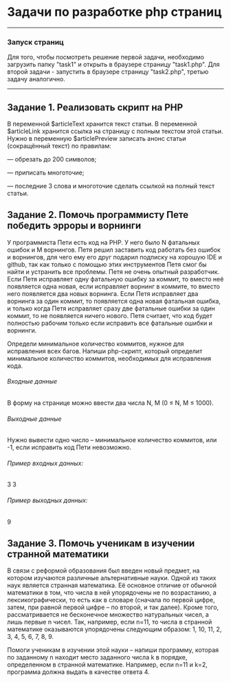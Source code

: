 # Задачи по разработке php страниц
***
### Запуск страниц 

Для того, чтобы посмотреть решение первой задачи, необходимо загрузить папку "task1" и открыть в браузере страницу "task1.php".
Для второй задачи - запустить  в браузере страницу "task2.php", третью задачу аналогично.

*** 

Задание 1. Реализовать скрипт на PHP
-----------------------------------

В переменной $articleText хранится текст статьи. В переменной $articleLink хранится ссылка на страницу с полным текстом этой статьи.
Нужно в переменную $articlePreview записать анонс статьи (сокращённый текст) по правилам:

— обрезать до 200 символов;

— приписать многоточие;

— последние 3 слова и многоточие сделать ссылкой на полный текст статьи.

Задание 2. Помочь программисту Пете победить эрроры и ворнинги
-----------------------------------
У программиста Пети есть код на PHP. У него было N фатальных ошибок и M ворнингов. Петя решил заставить код работать без ошибок и ворнингов, для чего ему его друг подарил подписку на хорошую IDE и github, так как только с помощью этих инструментов Петя смог бы найти и устранить все проблемы. Петя не очень опытный разработчик. Если Петя исправляет одну фатальную ошибку за коммит, то вместо неё появляется одна новая, если исправляет ворнинг в коммите, то вместо него появляется два новых ворнинга. Если Петя исправляет два ворнинга за один коммит, то появляется одна новая фатальная ошибка, и только когда Петя исправляет сразу две фатальные ошибки за один коммит, то не появляется ничего нового. Петя считает, что код будет полностью рабочим только если исправить все фатальные ошибки и ворнинги.

Определи минимальное количество коммитов, нужное для исправления всех багов. Напиши php-скрипт, который определит минимальное количество коммитов, необходимых для исправления кода.

###### Входные данные

В форму на странице можно ввести два числа N, M (0 ≤ N, M ≤ 1000).

###### Выходные данные

Нужно вывести одно число – минимальное количество коммитов, или -1, если исправить код Пети невозможно.

###### Пример входных данных:

3 3

###### Пример выходных данных:

9

Задание 3. Помочь ученикам в изучении странной математики
-----------------------------------
В связи с реформой образования был введен новый предмет, на котором изучаются различные альтернативные науки. Одной из таких наук является странная математика. Её основное отличие от обычной математики в том, что числа в ней упорядочены не по возрастанию, а лексикографически, то есть как в словаре (сначала по первой цифре, затем, при равной первой цифре – по второй, и так далее). Кроме того, рассматривается не бесконечное множество натуральных чисел, а лишь первые n чисел. Так, например, если n=11, то числа в странной математике оказываются упорядочены следующим образом: 1, 10, 11, 2, 3, 4, 5, 6, 7, 8, 9.

Помоги ученикам в изучении этой науки – напиши программу, которая по заданному n находит место заданного числа k в порядке, определенном в странной математике. Например, если n=11 и k=2, программа должна выдать в качестве ответа 4.

